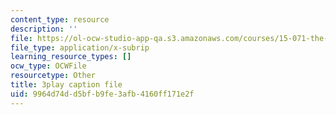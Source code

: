 ```yaml
---
content_type: resource
description: ''
file: https://ol-ocw-studio-app-qa.s3.amazonaws.com/courses/15-071-the-analytics-edge-spring-2017/9964d74dd5bfb9fe3afb4160ff171e2f_EtlZAMQ2gc.srt
file_type: application/x-subrip
learning_resource_types: []
ocw_type: OCWFile
resourcetype: Other
title: 3play caption file
uid: 9964d74d-d5bf-b9fe-3afb-4160ff171e2f
---
```

